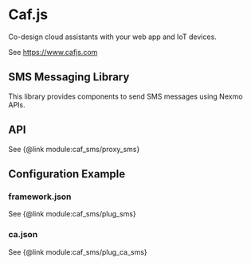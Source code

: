 # Caf.js

Co-design cloud assistants with your web app and IoT devices.

See https://www.cafjs.com

## SMS Messaging Library
<!-- [![Build Status](http://ci.cafjs.com/api/badges/cafjs/caf_sms/status.svg)](http://ci.cafjs.com/cafjs/caf_sms) -->

This library provides components to send SMS messages using Nexmo APIs.

## API

 See {@link module:caf_sms/proxy_sms}

## Configuration Example

### framework.json

 See {@link module:caf_sms/plug_sms}

### ca.json

 See {@link module:caf_sms/plug_ca_sms}
